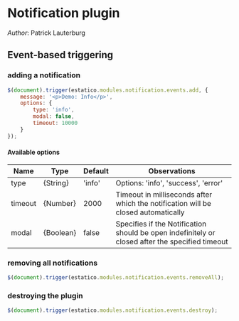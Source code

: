 # Notification plugin

*Author*: Patrick Lauterburg

## Event-based triggering

### adding a notification

```javascript
$(document).trigger(estatico.modules.notification.events.add, {
	message: '<p>Demo: Info</p>',
	options: {
		type: 'info',
		modal: false,
		timeout: 10000
	}
});
```

#### Available options

| Name | Type | Default | Observations |
|-----------------|-----------|---------------|------------------------------------------------------------------------------------------------------------------------------------------------|
| type | {String} | 'info' | Options: 'info', 'success', 'error' |
| timeout | {Number} | 2000 | Timeout in milliseconds after which the notification will be closed automatically |
| modal | {Boolean} | false | Specifies if the Notification should be open indefinitely or closed after the specified timeout |


### removing all notifications

```javascript
$(document).trigger(estatico.modules.notification.events.removeAll);
```

### destroying the plugin

```javascript
$(document).trigger(estatico.modules.notification.events.destroy);
```
